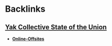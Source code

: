 
# Backlinks
## [Yak Collective State of the Union](<Yak Collective State of the Union.md>)
- [**Online-Offsites**](<**Online-Offsites**.md>)

